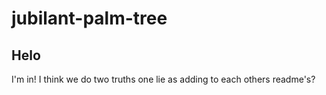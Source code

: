 # jubilant-palm-tree

## Helo

I'm in! I think we do two truths one lie as adding to each others readme's?

